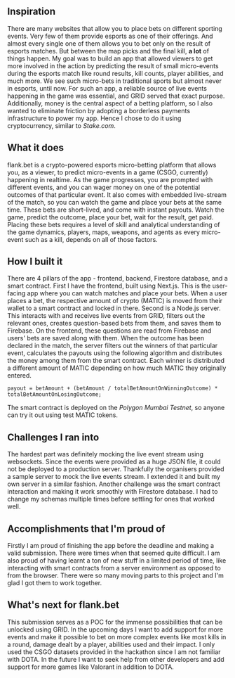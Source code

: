 ## Inspiration
There are many websites that allow you to place bets on different sporting events. Very few of them provide esports as one of their offerings. And almost every single one of them allows you to bet only on the result of esports matches. But between the map picks and the final kill, **a lot** of things happen. My goal was to build an app that allowed viewers to get more involved in the action by predicting the result of small micro-events during the esports match like round results, kill counts, player abilities, and much more. We see such micro-bets in traditional sports but almost never in esports, until now. For such an app, a reliable source of live events happening in the game was essential, and GRID served that exact purpose. Additionally, money is the central aspect of a betting platform, so I also wanted to eliminate friction by adopting a borderless payments infrastructure to power my app. Hence I chose to do it using cryptocurrency, similar to _Stake.com_.

## What it does
flank.bet is a crypto-powered esports micro-betting platform that allows you, as a viewer, to predict micro-events in a game (CSGO, currently) happening in realtime. As the game progresses, you are prompted with different events, and you can wager money on one of the potential outcomes of that particular event. It also comes with embedded live-stream of the match, so you can watch the game and place your bets at the same time. These bets are short-lived, and come with instant payouts. Watch the game, predict the outcome, place your bet, wait for the result, get paid. Placing these bets requires a level of skill and analytical understanding of the game dynamics, players, maps, weapons, and agents as every micro-event such as a kill, depends on all of those factors.

## How I built it
There are 4 pillars of the app - frontend, backend, Firestore database, and a smart contract.
First I have the frontend, built using Next.js. This is the user-facing app where you can watch matches and place your bets. When a user places a bet, the respective amount of crypto (MATIC) is moved from their wallet to a smart contract and locked in there.
Second is a Node.js server. This interacts with and receives live events from GRID, filters out the relevant ones, creates question-based bets from them, and saves them to Firebase. On the frontend, these questions are read from Firebase and users' bets are saved along with them. When the outcome has been declared in the match, the server filters out the winners of that particular event, calculates the payouts using the following algorithm and distributes the money among them from the smart contract. Each winner is distributed a different amount of MATIC depending on how much MATIC they originally entered.
```
payout = betAmount + (betAmount / totalBetAmountOnWinningOutcome) * totalBetAmountOnLosingOutcome;
```
The smart contract is deployed on the _Polygon Mumbai Testnet_, so anyone can try it out using test MATIC tokens.

## Challenges I ran into
The hardest part was definitely mocking the live event stream using websockets. Since the events were provided as a huge JSON file, it could not be deployed to a production server. Thankfully the organisers provided a sample server to mock the live events stream. I extended it and built my own server in a similar fashion.
Another challenge was the smart contract interaction and making it work smoothly with Firestore database. I had to change my schemas multiple times before settling for ones that worked well.

## Accomplishments that I'm proud of
Firstly I am proud of finishing the app before the deadline and making a valid submission. There were times when that seemed quite difficult.
I am also proud of having learnt a ton of new stuff in a limited period of time, like interacting with smart contracts from a server environment as opposed to from the browser.
There were so many moving parts to this project and I'm glad I got them to work together.

## What's next for flank.bet
This submission serves as a POC for the immense possibilities that can be unlocked using GRID. In the upcoming days I want to add support for more events and make it possible to bet on more complex events like most kills in a round, damage dealt by a player, abilities used and their impact.
I only used the CSGO datasets provided in the hackathon since I am not familiar with DOTA. In the future I want to seek help from other developers and add support for more games like Valorant in addition to DOTA.
